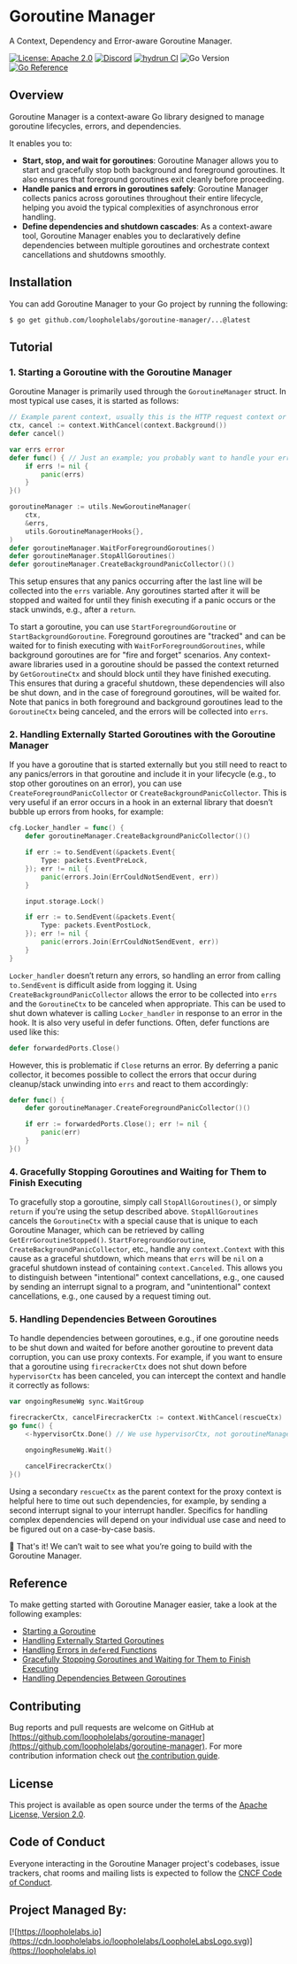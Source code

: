 # Goroutine Manager

A Context, Dependency and Error-aware Goroutine Manager.

[![License: Apache 2.0](https://img.shields.io/github/license/loopholelabs/goroutine-manager)](./LICENSE)
[![Discord](https://dcbadge.vercel.app/api/server/JYmFhtdPeu?style=flat)](https://loopholelabs.io/discord)
[![hydrun CI](https://github.com/loopholelabs/goroutine-manager/actions/workflows/hydrun.yaml/badge.svg)](https://github.com/loopholelabs/goroutine-manager/actions/workflows/hydrun.yaml)
![Go Version](https://img.shields.io/badge/go%20version-%3E=1.21-61CFDD.svg)
[![Go Reference](https://pkg.go.dev/badge/github.com/loopholelabs/goroutine-manager.svg)](https://pkg.go.dev/github.com/loopholelabs/goroutine-manager)

## Overview

Goroutine Manager is a context-aware Go library designed to manage goroutine lifecycles, errors, and dependencies.

It enables you to:

- **Start, stop, and wait for goroutines**: Goroutine Manager allows you to start and gracefully stop both background and foreground goroutines. It also ensures that foreground goroutines exit cleanly before proceeding.
- **Handle panics and errors in goroutines safely**: Goroutine Manager collects panics across goroutines throughout their entire lifecycle, helping you avoid the typical complexities of asynchronous error handling.
- **Define dependencies and shutdown cascades**: As a context-aware tool, Goroutine Manager enables you to declaratively define dependencies between multiple goroutines and orchestrate context cancellations and shutdowns smoothly.

## Installation

You can add Goroutine Manager to your Go project by running the following:

```shell
$ go get github.com/loopholelabs/goroutine-manager/...@latest
```

## Tutorial

### 1. Starting a Goroutine with the Goroutine Manager

Goroutine Manager is primarily used through the `GoroutineManager` struct. In most typical use cases, it is started as follows:

```go
// Example parent context, usually this is the HTTP request context or your main application context for graceful shutdowns
ctx, cancel := context.WithCancel(context.Background())
defer cancel()

var errs error
defer func() { // Just an example; you probably want to handle your errors differently in production
	if errs != nil {
		panic(errs)
	}
}()

goroutineManager := utils.NewGoroutineManager(
	ctx,
	&errs,
	utils.GoroutineManagerHooks{},
)
defer goroutineManager.WaitForForegroundGoroutines()
defer goroutineManager.StopAllGoroutines()
defer goroutineManager.CreateBackgroundPanicCollector()()
```

This setup ensures that any panics occurring after the last line will be collected into the `errs` variable. Any goroutines started after it will be stopped and waited for until they finish executing if a panic occurs or the stack unwinds, e.g., after a `return`.

To start a goroutine, you can use `StartForegroundGoroutine` or `StartBackgroundGoroutine`. Foreground goroutines are "tracked" and can be waited for to finish executing with `WaitForForegroundGoroutines`, while background goroutines are for "fire and forget" scenarios. Any context-aware libraries used in a goroutine should be passed the context returned by `GetGoroutineCtx` and should block until they have finished executing. This ensures that during a graceful shutdown, these dependencies will also be shut down, and in the case of foreground goroutines, will be waited for. Note that panics in both foreground and background goroutines lead to the `GoroutineCtx` being canceled, and the errors will be collected into `errs`.

### 2. Handling Externally Started Goroutines with the Goroutine Manager

If you have a goroutine that is started externally but you still need to react to any panics/errors in that goroutine and include it in your lifecycle (e.g., to stop other goroutines on an error), you can use `CreateForegroundPanicCollector` or `CreateBackgroundPanicCollector`. This is very useful if an error occurs in a hook in an external library that doesn’t bubble up errors from hooks, for example:

```go
cfg.Locker_handler = func() {
	defer goroutineManager.CreateBackgroundPanicCollector()()

	if err := to.SendEvent(&packets.Event{
		Type: packets.EventPreLock,
	}); err != nil {
		panic(errors.Join(ErrCouldNotSendEvent, err))
	}

	input.storage.Lock()

	if err := to.SendEvent(&packets.Event{
		Type: packets.EventPostLock,
	}); err != nil {
		panic(errors.Join(ErrCouldNotSendEvent, err))
	}
}
```

`Locker_handler` doesn’t return any errors, so handling an error from calling `to.SendEvent` is difficult aside from logging it. Using `CreateBackgroundPanicCollector` allows the error to be collected into `errs` and the `GoroutineCtx` to be canceled when appropriate. This can be used to shut down whatever is calling `Locker_handler` in response to an error in the hook. It is also very useful in defer functions. Often, defer functions are used like this:

```go
defer forwardedPorts.Close()
```

However, this is problematic if `Close` returns an error. By deferring a panic collector, it becomes possible to collect the errors that occur during cleanup/stack unwinding into `errs` and react to them accordingly:

```go
defer func() {
	defer goroutineManager.CreateForegroundPanicCollector()()

	if err := forwardedPorts.Close(); err != nil {
		panic(err)
	}
}()
```

### 4. Gracefully Stopping Goroutines and Waiting for Them to Finish Executing

To gracefully stop a goroutine, simply call `StopAllGoroutines()`, or simply `return` if you're using the setup described above. `StopAllGoroutines` cancels the `GoroutineCtx` with a special cause that is unique to each Goroutine Manager, which can be retrieved by calling `GetErrGoroutineStopped()`. `StartForegroundGoroutine`, `CreateBackgroundPanicCollector`, etc., handle any `context.Context` with this cause as a graceful shutdown, which means that `errs` will be `nil` on a graceful shutdown instead of containing `context.Canceled`. This allows you to distinguish between "intentional" context cancellations, e.g., one caused by sending an interrupt signal to a program, and "unintentional" context cancellations, e.g., one caused by a request timing out.

### 5. Handling Dependencies Between Goroutines

To handle dependencies between goroutines, e.g., if one goroutine needs to be shut down and waited for before another goroutine to prevent data corruption, you can use proxy contexts. For example, if you want to ensure that a goroutine using `firecrackerCtx` does not shut down before `hypervisorCtx` has been canceled, you can intercept the context and handle it correctly as follows:

```go
var ongoingResumeWg sync.WaitGroup

firecrackerCtx, cancelFirecrackerCtx := context.WithCancel(rescueCtx)
go func() {
	<-hypervisorCtx.Done() // We use hypervisorCtx, not goroutineManager.InternalCtx here since this resource outlives the function call

	ongoingResumeWg.Wait()

	cancelFirecrackerCtx()
}()
```

Using a secondary `rescueCtx` as the parent context for the proxy context is helpful here to time out such dependencies, for example, by sending a second interrupt signal to your interrupt handler. Specifics for handling complex dependencies will depend on your individual use case and need to be figured out on a case-by-case basis.

🚀 That's it! We can’t wait to see what you’re going to build with the Goroutine Manager.

## Reference

To make getting started with Goroutine Manager easier, take a look at the following examples:

- [Starting a Goroutine](https://github.com/loopholelabs/drafter/blob/use-go-resource-manager/cmd/drafter-forwarder/main.go#L114-L118)
- [Handling Externally Started Goroutines](https://github.com/loopholelabs/drafter/blob/use-go-resource-manager/pkg/roles/mounter.go#L782-L798)
- [Handling Errors in `defer`ed Functions](https://github.com/loopholelabs/drafter/blob/use-go-resource-manager/cmd/drafter-forwarder/main.go#L106-L112)
- [Gracefully Stopping Goroutines and Waiting for Them to Finish Executing](https://github.com/loopholelabs/drafter/blob/use-go-resource-manager/pkg/roles/mounter.go#L132-L139)
- [Handling Dependencies Between Goroutines](https://github.com/loopholelabs/drafter/blob/use-go-resource-manager/pkg/roles/runner.go#L142-L174)

## Contributing

Bug reports and pull requests are welcome on GitHub at [https://github.com/loopholelabs/goroutine-manager](https://github.com/loopholelabs/goroutine-manager). For more contribution information check out [the contribution guide](./CONTRIBUTING.md).

## License

This project is available as open source under the terms of the [Apache License, Version 2.0](./LICENSE).

## Code of Conduct

Everyone interacting in the Goroutine Manager project's codebases, issue trackers, chat rooms and mailing lists is expected to follow the [CNCF Code of Conduct](https://github.com/cncf/foundation/blob/master/code-of-conduct.md).

## Project Managed By:

[![https://loopholelabs.io](https://cdn.loopholelabs.io/loopholelabs/LoopholeLabsLogo.svg)](https://loopholelabs.io)
